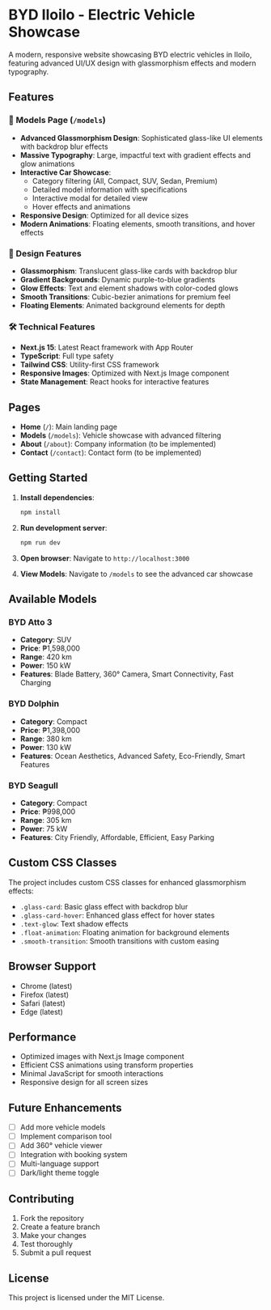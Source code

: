 # BYD Iloilo - Electric Vehicle Showcase

A modern, responsive website showcasing BYD electric vehicles in Iloilo, featuring advanced UI/UX design with glassmorphism effects and modern typography.

## Features

### 🚗 Models Page (`/models`)

- **Advanced Glassmorphism Design**: Sophisticated glass-like UI elements with backdrop blur effects
- **Massive Typography**: Large, impactful text with gradient effects and glow animations
- **Interactive Car Showcase**:
  - Category filtering (All, Compact, SUV, Sedan, Premium)
  - Detailed model information with specifications
  - Interactive modal for detailed view
  - Hover effects and animations
- **Responsive Design**: Optimized for all device sizes
- **Modern Animations**: Floating elements, smooth transitions, and hover effects

### 🎨 Design Features

- **Glassmorphism**: Translucent glass-like cards with backdrop blur
- **Gradient Backgrounds**: Dynamic purple-to-blue gradients
- **Glow Effects**: Text and element shadows with color-coded glows
- **Smooth Transitions**: Cubic-bezier animations for premium feel
- **Floating Elements**: Animated background elements for depth

### 🛠️ Technical Features

- **Next.js 15**: Latest React framework with App Router
- **TypeScript**: Full type safety
- **Tailwind CSS**: Utility-first CSS framework
- **Responsive Images**: Optimized with Next.js Image component
- **State Management**: React hooks for interactive features

## Pages

- **Home** (`/`): Main landing page
- **Models** (`/models`): Vehicle showcase with advanced filtering
- **About** (`/about`): Company information (to be implemented)
- **Contact** (`/contact`): Contact form (to be implemented)

## Getting Started

1. **Install dependencies**:

   ```bash
   npm install
   ```

2. **Run development server**:

   ```bash
   npm run dev
   ```

3. **Open browser**: Navigate to `http://localhost:3000`

4. **View Models**: Navigate to `/models` to see the advanced car showcase

## Available Models

### BYD Atto 3

- **Category**: SUV
- **Price**: ₱1,598,000
- **Range**: 420 km
- **Power**: 150 kW
- **Features**: Blade Battery, 360° Camera, Smart Connectivity, Fast Charging

### BYD Dolphin

- **Category**: Compact
- **Price**: ₱1,398,000
- **Range**: 380 km
- **Power**: 130 kW
- **Features**: Ocean Aesthetics, Advanced Safety, Eco-Friendly, Smart Features

### BYD Seagull

- **Category**: Compact
- **Price**: ₱998,000
- **Range**: 305 km
- **Power**: 75 kW
- **Features**: City Friendly, Affordable, Efficient, Easy Parking

## Custom CSS Classes

The project includes custom CSS classes for enhanced glassmorphism effects:

- `.glass-card`: Basic glass effect with backdrop blur
- `.glass-card-hover`: Enhanced glass effect for hover states
- `.text-glow`: Text shadow effects
- `.float-animation`: Floating animation for background elements
- `.smooth-transition`: Smooth transitions with custom easing

## Browser Support

- Chrome (latest)
- Firefox (latest)
- Safari (latest)
- Edge (latest)

## Performance

- Optimized images with Next.js Image component
- Efficient CSS animations using transform properties
- Minimal JavaScript for smooth interactions
- Responsive design for all screen sizes

## Future Enhancements

- [ ] Add more vehicle models
- [ ] Implement comparison tool
- [ ] Add 360° vehicle viewer
- [ ] Integration with booking system
- [ ] Multi-language support
- [ ] Dark/light theme toggle

## Contributing

1. Fork the repository
2. Create a feature branch
3. Make your changes
4. Test thoroughly
5. Submit a pull request

## License

This project is licensed under the MIT License.

